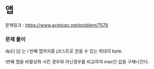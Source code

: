 # 앱


문제링크 : https://www.acmicpc.net/problem/7579



### 문제 풀이 

dp[i] [j] 는 i 번째 앱까지중 j코스트로 얻을 수 있는 최대의 byte.

i번째 앱을 비활성화 시킨 경우와 아닌경우를 비교하여 max인 값을 구해나간다. 



